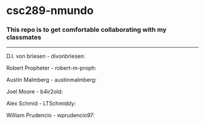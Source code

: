 # csc289-nmundo

### This repo is to get comfortable collaborating with my classmates

---------------------------------------------------------------------

D.I. von briesen - divonbriesen:

Robert Propheter - robert-m-proph: 

Austin Malmberg - austinmalmberg: 

Joel Moore - b4ir2old: 

Alex Schmid - LTSchmiddy:

William Prudencio - wprudencio97:
